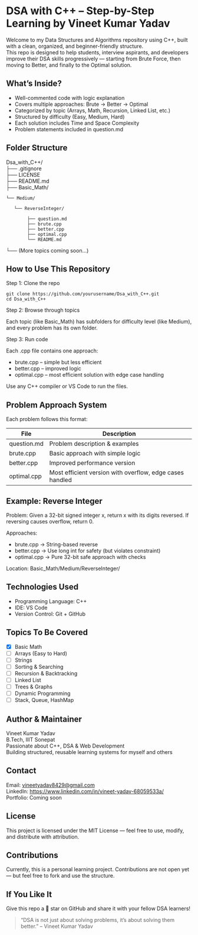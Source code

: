 # DSA with C++ – Step-by-Step Learning by Vineet Kumar Yadav

Welcome to my Data Structures and Algorithms repository using C++, built with a clean, organized, and beginner-friendly structure.  
This repo is designed to help students, interview aspirants, and developers improve their DSA skills progressively — starting from Brute Force, then moving to Better, and finally to the Optimal solution.

## What’s Inside?

- Well-commented code with logic explanation
- Covers multiple approaches: Brute → Better → Optimal
- Categorized by topic (Arrays, Math, Recursion, Linked List, etc.)
- Structured by difficulty (Easy, Medium, Hard)
- Each solution includes Time and Space Complexity
- Problem statements included in question.md

## Folder Structure

Dsa_with_C++/   
├── .gitignore  
├── LICENSE  
├── README.md   
├── Basic_Math/ 
 
    └── Medium/  

       └── ReverseInteger/ 

            ├── question.md            
            ├── brute.cpp  
            ├── better.cpp  
            ├── optimal.cpp  
            └── README.md  
└── (More topics coming soon...)

## How to Use This Repository

Step 1: Clone the repo

    git clone https://github.com/yourusername/Dsa_with_C++.git
    cd Dsa_with_C++

Step 2: Browse through topics

Each topic (like Basic_Math) has subfolders for difficulty level (like Medium), and every problem has its own folder.

Step 3: Run code

Each .cpp file contains one approach:
- brute.cpp – simple but less efficient
- better.cpp – improved logic
- optimal.cpp – most efficient solution with edge case handling

Use any C++ compiler or VS Code to run the files.

## Problem Approach System

Each problem follows this format:

| File         | Description                           |
|--------------|---------------------------------------|
| question.md  | Problem description & examples        |
| brute.cpp    | Basic approach with simple logic      |
| better.cpp   | Improved performance version          |
| optimal.cpp  | Most efficient version with overflow, edge cases handled |

## Example: Reverse Integer

Problem: Given a 32-bit signed integer x, return x with its digits reversed. If reversing causes overflow, return 0.

Approaches:
- brute.cpp → String-based reverse
- better.cpp → Use long int for safety (but violates constraint)
- optimal.cpp → Pure 32-bit safe approach with checks

Location: Basic_Math/Medium/ReverseInteger/

## Technologies Used

- Programming Language: C++
- IDE: VS Code 
- Version Control: Git + GitHub

## Topics To Be Covered

- [x] Basic Math
- [ ] Arrays (Easy to Hard)
- [ ] Strings
- [ ] Sorting & Searching
- [ ] Recursion & Backtracking
- [ ] Linked List
- [ ] Trees & Graphs
- [ ] Dynamic Programming
- [ ] Stack, Queue, HashMap

## Author & Maintainer

Vineet Kumar Yadav  
B.Tech, IIIT Sonepat  
Passionate about C++, DSA & Web Development  
Building structured, reusable learning systems for myself and others  

## Contact

Email: vineetyadav8429@gmail.com  
LinkedIn: https://www.linkedin.com/in/vineet-yadav-68059533a/    
Portfolio: Coming soon

## License

This project is licensed under the MIT License — feel free to use, modify, and distribute with attribution.

## Contributions

Currently, this is a personal learning project. Contributions are not open yet — but feel free to fork and use the structure.

## If You Like It

Give this repo a 🌟 star on GitHub and share it with your fellow DSA learners!

> “DSA is not just about solving problems, it’s about solving them better.” – Vineet Kumar Yadav
